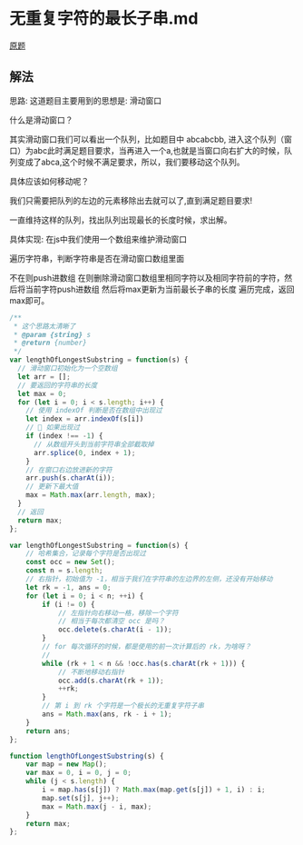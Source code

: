 # 无重复字符的最长子串.md

[原题](https://leetcode-cn.com/problems/longest-substring-without-repeating-characters/)

## 解法
思路:
这道题目主要用到的思想是: 滑动窗口

什么是滑动窗口？

其实滑动窗口我们可以看出一个队列，比如题目中 abcabcbb, 进入这个队列（窗口）为abc此时满足题目要求，当再进入一个a,也就是当窗口向右扩大的时候，队列变成了abca,这个时候不满足要求，所以，我们要移动这个队列。

具体应该如何移动呢？

我们只需要把队列的左边的元素移除出去就可以了,直到满足题目要求!

一直维持这样的队列，找出队列出现最长的长度时候，求出解。

具体实现:
在js中我们使用一个数组来维护滑动窗口

遍历字符串，判断字符串是否在滑动窗口数组里面

不在则push进数组
在则删除滑动窗口数组里相同字符以及相同字符前的字符，然后将当前字符push进数组
然后将max更新为当前最长子串的长度
遍历完成，返回max即可。

```javascript
/**
 * 这个思路太清晰了
 * @param {string} s
 * @return {number}
 */
var lengthOfLongestSubstring = function(s) {
  // 滑动窗口初始化为一个空数组
  let arr = [];
  // 要返回的字符串的长度
  let max = 0;
  for (let i = 0; i < s.length; i++) {
    // 使用 indexOf 判断是否在数组中出现过
    let index = arr.indexOf(s[i])
    //  如果出现过
    if (index !== -1) {
      // 从数组开头到当前字符串全部截取掉
      arr.splice(0, index + 1);
    }
    // 在窗口右边放进新的字符
    arr.push(s.charAt(i));
    // 更新下最大值
    max = Math.max(arr.length, max);
  }
  // 返回
  return max;
};
```

```javascript
var lengthOfLongestSubstring = function(s) {
    // 哈希集合，记录每个字符是否出现过
    const occ = new Set();
    const n = s.length;
    // 右指针，初始值为 -1，相当于我们在字符串的左边界的左侧，还没有开始移动
    let rk = -1, ans = 0;
    for (let i = 0; i < n; ++i) {
        if (i != 0) {
            // 左指针向右移动一格，移除一个字符
            // 相当于每次都清空 occ 是吗？
            occ.delete(s.charAt(i - 1));
        }
        // for 每次循环的时候，都是使用的前一次计算后的 rk，为啥呀？
        // 
        while (rk + 1 < n && !occ.has(s.charAt(rk + 1))) {
            // 不断地移动右指针
            occ.add(s.charAt(rk + 1));
            ++rk;
        }
        // 第 i 到 rk 个字符是一个极长的无重复字符子串
        ans = Math.max(ans, rk - i + 1);
    }
    return ans;
};
```

```javascript
function lengthOfLongestSubstring(s) {
    var map = new Map();
    var max = 0, i = 0, j = 0;
    while (j < s.length) {
        i = map.has(s[j]) ? Math.max(map.get(s[j]) + 1, i) : i;
        map.set(s[j], j++);
        max = Math.max(j - i, max);
    }
    return max;
};
```
